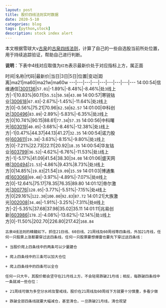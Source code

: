 ```yaml
---
layout: post
title: 股价四线法则实时数据
date: 2020-5-10
categories: blog
tags: [python,stock]
description: stock index alert
---
```



本文根据雪球大v[古泉](https://xueqiu.com/u/7148646888)的[古泉四线法则](https://xueqiu.com/7148646888/130498192)，计算了自己的一些自选股当前所处位置，用于持续追踪验证，帮助自己进行判断。

**说明**：下表中4线对应取值为`红色`表示最新价处于对应指标上方，属正面

时间|名称|代码|最新价|当日|3日|5日|位置|变动|距离|ma21|ma60|ma21w|ma60w
---|---|---|---|---|---|---|---|---
14:00:54|信维通信|[300136](https://xueqiu.com/S/SZ300136)|`57.01`|-1.89%|-8.48%|-8.46%|处`3`线上方|-1|10.83%|60.11|`55.51`|`50.58`|`43.00`
14:00:57|寒锐钴业|[300618](https://xueqiu.com/S/SZ300618)|`67.03`|-2.67%|-1.45%|-11.64%|处`2`线上方|0|-0.56%|75.21|70.96|`62.58`|`62.57`
14:01:00|中科创达|[300496](https://xueqiu.com/S/SZ300496)|`83.89`|-2.89%|-5.83%|-6.35%|处`2`线上方|0|10.74%|90.15|88.61|`77.34`|`57.35`
14:00:56|中科曙光|[603019](https://xueqiu.com/S/SH603019)|`40.05`|-3.68%|-8.46%|-12.38%|处`1`线上方|-1|0.47%|44.37|44.13|41.27|`32.35`
14:00:54|诺力股份|[603611](https://xueqiu.com/S/SH603611)|`19.38`|-3.63%|-8.15%|-9.80%|处`1`线上方|0|-7.21%|22.73|22.11|20.92|`18.35`
14:00:54|华友钴业|[603799](https://xueqiu.com/S/SH603799)|`36.52`|-4.62%|-6.76%|-11.53%|处`1`线上方|-1|-5.17%|41.09|41.54|38.30|`34.08`
14:01:06|盛天网络|[300494](https://xueqiu.com/S/SZ300494)|`21.53`|-4.86%|9.43%|8.73%|处`3`线上方|0|14.85%|`19.83`|21.54|`19.09`|`15.59`
14:01:03|博通集成|[603068](https://xueqiu.com/S/SH603068)|`69.48`|-3.97%|-4.89%|-7.07%|处`0`线上方|0|-12.64%|75.17|78.35|76.35|89.80
14:01:12|帝尔激光|[300776](https://xueqiu.com/S/SZ300776)|`128.05`|-3.77%|-5.51%|-7.15%|处`4`线上方|0|29.16%|`122.30`|`100.00`|`92.83`|`87.72`
14:01:21|大族激光|[002008](https://xueqiu.com/S/SZ002008)|`34.46`|-1.91%|-3.25%|-7.31%|处`0`线上方|-2|-5.35%|37.68|37.98|35.02|35.11
14:01:11|兆易创新|[603986](https://xueqiu.com/S/SH603986)|`178.2`|-4.08%|-13.62%|-12.14%|处`1`线上方|0|-11.50%|202.70|226.80|217.42|`168.84`

```
古泉4线法则的精髓如下。抓住21日线、60日线、21周线及60周线等四条线，外加21月线，任何一只股票上涨都要穿过这四条线，任何一只股票要想爆雷也要先下穿过这四条线：

+ 当股价爬上四条线中的两条可以少量建仓

+ 爬上四条线中的三条可以加大仓位

+ 爬上四条线中的四条可以全仓

任何一只大牛，其股价都会坚守在21月线上方，不会轻易跌破21月线；相反，每跌破四条线中一条就减一些仓位：

+ 21周线可做为多空分水岭及警戒线，股价在21周线及60周线下方就要十分慎重，多看少做

+ 跌破全部四条线就要大幅减仓，甚至清仓，一旦跌破21月线，清仓观望
```
